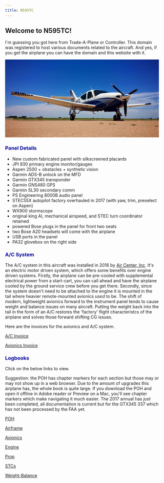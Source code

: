 ```yaml
---
title: N595TC
---
```


## Welcome to N595TC!

I'm guessing you got here from Trade-A-Plane or Controller. This domain was registered to host various documents related to the aircraft. And yes, if you get the airplane you can have the domain and this website with it.

![Daplane](IMG_1556.jpg)

<h3><a name="panel" style="color: #000099; text-decoration: none;">Panel Details</a></h3>

* New custom fabricated panel with silkscreened placards
* JPI 930 primary engine monitor/gauges
* Aspen 2500 + obstacles + synthetic vision
* Garmin ADS-B unlock on the MFD
* Garmin GTX345 transponder
* Garmin GNS480 GPS
* Garmin SL30 secondary comm
* PS Engineering 8000B audio panel
* STEC55X autopilot factory overhauled in 2017 (with yaw, trim, preselect on Aspen)
* WX900 stormscope
* original king AI, mechanical airspeed, and STEC turn coordinator retained
* powered Bose plugs in the panel for front two seats
* two Bose A20 headsets will come with the airplane
* USB ports in the panel
* PA32 glovebox on the right side

<h3><a name="acsystem" style="color: #000099; text-decoration: none;">A/C System</a></h3>

The A/C system in this aircraft was installed in 2016 by [Air Center, Inc](http://aircenterinc.com). It's an electric motor driven system, which offers some benefits over engine driven systems.  Firstly, the airplane can be pre-cooled with supplemental electrical power from a start-cart, you can call ahead and have the airplane cooled by the ground service crew before you get there. Secondly, since the system doesn't need to be attached to the engine it is mounted in the tail where heavier remote-mounted avionics *used* to be.  The shift of modern, lightweight avionics forward to the instrument panel tends to cause weight and balance issues on many aircraft. Putting the weight back into the tail in the form of an A/C restores the 'factory' flight characteristcs of the airplane and solves those forward shifting CG issues.


Here are the invoices for the avionics and A/C system.

[A/C Invoice](ACinvoice.pdf)

[Avionics Invoice](AVinvoice.pdf)


<h3><a name="logbooks" style="color: #000099; text-decoration: none;">Logbooks</a></h3>

Click on the below links to view. 

Suggestion: the POH has chapter markers for each section but those may or may not show up in a web browser. Due to the amount of upgrades this airplane has, the whole book is quite large.  If you download the POH and open it offline in Adobe reader or Preview on a Mac, you'll see chapter markers which make navigating it much easier.  The 2017 annual has *just* been completed, all documentation is current but for the GTX345 337 which has not been processed by the FAA yet.

[POH](POH.pdf)

[Airframe](Airframe.pdf)

[Avionics](Avionics.pdf)

[Engine](Engine.pdf)

[Prop](Prop.pdf)

[STCs](STCs.pdf)

[Weight-Balance](WB.pdf)

